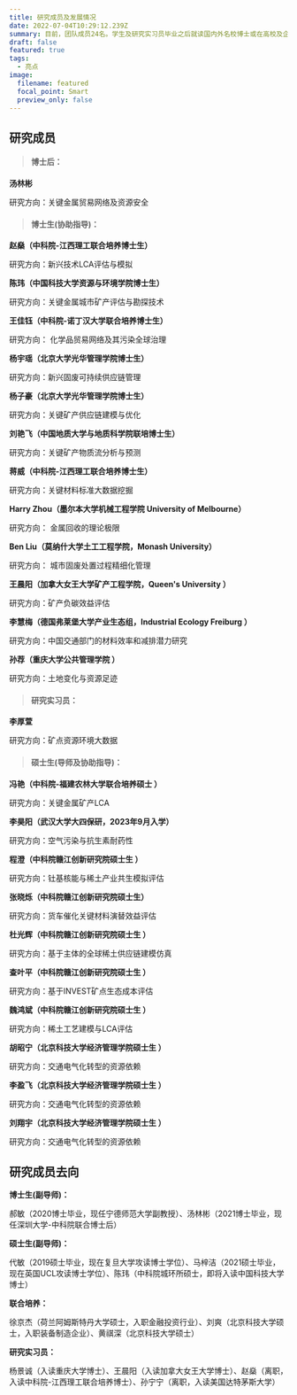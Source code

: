 ```yaml
---
title: 研究成员及发展情况
date: 2022-07-04T10:29:12.239Z
summary: 目前，团队成员24名。学生及研究实习员毕业之后就读国内外名校博士或在高校及企业入职。
draft: false
featured: true
tags:
  - 亮点
image:
  filename: featured
  focal_point: Smart
  preview_only: false
---
```

## **研究成员**

> #### **博士后：**

**汤林彬**

研究方向：关键金属贸易网络及资源安全

> #### **博士生(协助指导)：**

**赵燊（中科院-江西理工联合培养博士生）**

研究方向：新兴技术LCA评估与模拟

**陈玮（中国科技大学资源与环境学院博士生）**

研究方向：关键金属城市矿产评估与勘探技术

**王佳钰（中科院-诺丁汉大学联合培养博士生）**

研究方向： 化学品贸易网络及其污染全球治理

**杨宇瑶（北京大学光华管理学院博士生）**

研究方向：新兴固废可持续供应链管理

**杨子豪（北京大学光华管理学院博士生）**

研究方向：关键矿产供应链建模与优化

**刘艳飞（中国地质大学与地质科学院联培博士生）**

研究方向：关键矿产物质流分析与预测

**蒋威（中科院-江西理工联合培养博士生）**

研究方向：关键材料标准大数据挖掘

**Harry Zhou（墨尔本大学机械工程学院 University of Melbourne）**

研究方向： 金属回收的理论极限

**Ben Liu（莫纳什大学土工工程学院，Monash University）**

研究方向： 城市固废处置过程精细化管理

**王晨阳（加拿大女王大学矿产工程学院，Queen's University ）**

研究方向：矿产负碳效益评估

**李慧梅（德国弗莱堡大学产业生态组，Industrial Ecology Freiburg ）**

研究方向：中国交通部门的材料效率和减排潜力研究

**孙荐（重庆大学公共管理学院 ）**

研究方向：土地变化与资源足迹 



> #### **研究实习员：**

**李厚萱**

研究方向：矿点资源环境大数据



> #### **硕士生(导师及协助指导)：**

**冯艳（中科院-福建农林大学联合培养硕士 ）**

研究方向：关键金属矿产LCA

**李昊阳（武汉大学大四保研，2023年9月入学）**

研究方向：空气污染与抗生素耐药性

**程澄（中科院赣江创新研究院硕士生 ）**

研究方向：钍基核能与稀土产业共生模拟评估

**张晓烁（中科院赣江创新研究院硕士生）**

研究方向：货车催化关键材料演替效益评估 

**杜光辉（中科院赣江创新研究院硕士生 ）**

研究方向：基于主体的全球稀土供应链建模仿真

**查叶平（中科院赣江创新研究院硕士生 ）**

研究方向：基于INVEST矿点生态成本评估

**魏鸿斌（中科院赣江创新研究院硕士生 ）**

研究方向：稀土工艺建模与LCA评估

**胡昭宁（北京科技大学经济管理学院硕士生 ）**

研究方向：交通电气化转型的资源依赖

**李盈飞（北京科技大学经济管理学院硕士生 ）**

研究方向：交通电气化转型的资源依赖

**刘翔宇（北京科技大学经济管理学院硕士生 ）**

研究方向：交通电气化转型的资源依赖

## **研究成员去向**

**博士生(副导师)：**

郝敏（2020博士毕业，现任宁德师范大学副教授）、汤林彬（2021博士毕业，现任深圳大学-中科院联合博士后）

**硕士生(副导师)：**

代敏（2019硕士毕业，现在复旦大学攻读博士学位）、马梓洁（2021硕士毕业，现在英国UCL攻读博士学位）、陈玮（中科院城环所硕士，即将入读中国科技大学博士）

**联合培养：**

徐京杰（荷兰阿姆斯特丹大学硕士，入职金融投资行业）、刘爽（北京科技大学硕士，入职装备制造企业）、黄祺深（北京科技大学硕士）

**研究实习员：**

杨景诚（入读重庆大学博士）、王晨阳（入读加拿大女王大学博士）、赵燊（离职，入读中科院-江西理工联合培养博士）、孙宁宁（离职，入读美国达特茅斯大学）
